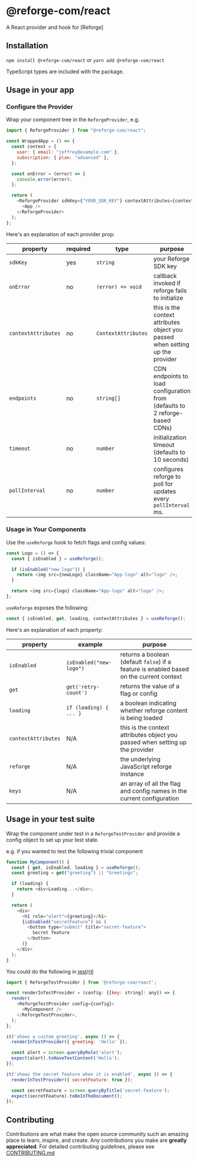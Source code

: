 # @reforge-com/react

A React provider and hook for [Reforge]

## Installation

`npm install @reforge-com/react` or `yarn add @reforge-com/react`

TypeScript types are included with the package.

## Usage in your app

### Configure the Provider

Wrap your component tree in the `ReforgeProvider`, e.g.

```javascript
import { ReforgeProvider } from "@reforge-com/react";

const WrappedApp = () => {
  const context = {
    user: { email: "jeffrey@example.com" },
    subscription: { plan: "advanced" },
  };

  const onError = (error) => {
    console.error(error);
  };

  return (
    <ReforgeProvider sdkKey={"YOUR_SDK_KEY"} contextAttributes={context} onError={onError}>
      <App />
    </ReforgeProvider>
  );
};
```

Here's an explanation of each provider prop:

| property            | required | type                | purpose                                                                       |
| ------------------- | -------- | ------------------- | ----------------------------------------------------------------------------- |
| `sdkKey`            | yes      | `string`            | your Reforge SDK key                                                          |
| `onError`           | no       | `(error) => void`   | callback invoked if reforge fails to initialize                               |
| `contextAttributes` | no       | `ContextAttributes` | this is the context attributes object you passed when setting up the provider |
| `endpoints`         | no       | `string[]`          | CDN endpoints to load configuration from (defaults to 2 reforge-based CDNs)   |
| `timeout`           | no       | `number`            | initialization timeout (defaults to 10 seconds)                               |
| `pollInterval`      | no       | `number`            | configures reforge to poll for updates every `pollInterval` ms.               |

### Usage in Your Components

Use the `useReforge` hook to fetch flags and config values:

```javascript
const Logo = () => {
  const { isEnabled } = useReforge();

  if (isEnabled("new-logo")) {
    return <img src={newLogo} className="App-logo" alt="logo" />;
  }

  return <img src={logo} className="App-logo" alt="logo" />;
};
```

`useReforge` exposes the following:

```javascript
const { isEnabled, get, loading, contextAttributes } = useReforge();
```

Here's an explanation of each property:

| property            | example                 | purpose                                                                                  |
| ------------------- | ----------------------- | ---------------------------------------------------------------------------------------- |
| `isEnabled`         | `isEnabled("new-logo")` | returns a boolean (default `false`) if a feature is enabled based on the current context |
| `get`               | `get('retry-count')`    | returns the value of a flag or config                                                    |
| `loading`           | `if (loading) { ... }`  | a boolean indicating whether reforge content is being loaded                             |
| `contextAttributes` | N/A                     | this is the context attributes object you passed when setting up the provider            |
| `reforge`           | N/A                     | the underlying JavaScript reforge instance                                               |
| `keys`              | N/A                     | an array of all the flag and config names in the current configuration                   |

## Usage in your test suite

Wrap the component under test in a `ReforgeTestProvider` and provide a config object to set up your
test state.

e.g. if you wanted to test the following trivial component

```javascript
function MyComponent() {
  const { get, isEnabled, loading } = useReforge();
  const greeting = get("greeting") || "Greetings";

  if (loading) {
    return <div>Loading...</div>;
  }

  return (
    <div>
      <h1 role="alert">{greeting}</h1>
      {isEnabled("secretFeature") && (
        <button type="submit" title="secret-feature">
          Secret feature
        </button>
      )}
    </div>
  );
}
```

You could do the following in [jest]/[rtl]

```javascript
import { ReforgeTestProvider } from '@reforge-com/react';

const renderInTestProvider = (config: {[key: string]: any}) => {
  render(
    <ReforgeTestProvider config={config}>
      <MyComponent />
    </ReforgeTestProvider>,
  );
};

it('shows a custom greeting', async () => {
  renderInTestProvider({ greeting: 'Hello' });

  const alert = screen.queryByRole('alert');
  expect(alert).toHaveTextContent('Hello');
});

it('shows the secret feature when it is enabled', async () => {
  renderInTestProvider({ secretFeature: true });

  const secretFeature = screen.queryByTitle('secret-feature');
  expect(secretFeature).toBeInTheDocument();
});
```

## Contributing

Contributions are what make the open source community such an amazing place to learn, inspire, and
create. Any contributions you make are **greatly appreciated**. For detailed contributing
guidelines, please see [CONTRIBUTING.md](CONTRIBUTING.md)

[jest]: https://jestjs.io/
[rtl]: https://testing-library.com/docs/react-testing-library/intro/
[Prefab]: https://www.prefab.cloud/
